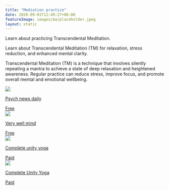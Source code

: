 ```yaml
---
title: "Mediation practice"
date: 2020-09-01T12:49:27+06:00
featureImage: images/ma/placeholder.jpeg
layout: static
---
```


Learn about practicing Transcendental Meditation.

Learn about Transcendental Meditation (TM) for relaxation, stress reduction, and enhanced mental clarity.

Transcendental Meditation (TM) is a technique that involves silently repeating a mantra to achieve a state of deep relaxation and heightened awareness. Regular practice can reduce stress, improve focus, and promote overall mental and emotional wellbeing.

<a class="ma-link" href="https://www.psychnewsdaily.com/how-to-do-transcendental-meditation/"><div class="ma-card ma-card-Health"><div class="ma-icon"><img src ="/images/icon-check.png"/></div><div class="ma-name"><p>Psych news daily</p></div><div class="ma-paid-text"><span>Free</span></div></div></a><a class="ma-link" href="https://www.verywellmind.com/transcendental-meditation-and-its-many-benefits-4159899"><div class="ma-card ma-card-Health"><div class="ma-icon"><img src ="/images/icon-check.png"/></div><div class="ma-name"><p>Very well mind</p></div><div class="ma-paid-text"><span>Free </span></div></div></a><a class="ma-link" href="https://www.awin1.com/cread.php?awinmid=29057&awinaffid=1198638&ued=https%3A%2F%2Fcompleteunityyoga.com%2F"><div class="ma-card ma-card-Health"><div class="ma-icon"><img src ="/images/icon-pound.png"/></div><div class="ma-name"><p>Complete unity yoga</p></div><div class="ma-paid-text"><span>Paid</span></div></div></a><a class="ma-link" href="https://www.awin1.com/cread.php?awinmid=29057&awinaffid=1198638&ued=https%3A%2F%2Fcompleteunityyoga.com%2F"><div class="ma-card ma-card-Health"><div class="ma-icon"><img src ="/images/icon-pound.png"/></div><div class="ma-name"><p>Complete Unity Yoga</p></div><div class="ma-paid-text"><span>Paid</span></div></div></a>  

<br/><br/>






